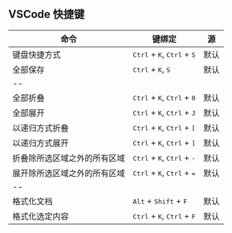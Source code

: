 ## VSCode 快捷键

| 命令                         | 键绑定                                                         | 源   |
| ---------------------------- | -------------------------------------------------------------- | ---- |
| 键盘快捷方式                 | <kbd>Ctrl</kbd> + <kbd>K</kbd>, <kbd>Ctrl</kbd> + <kbd>S</kbd> | 默认 |
| 全部保存                     | <kbd>Ctrl</kbd> + <kbd>K</kbd>, <kbd>S</kbd>                   | 默认 |
| --                           |                                                                |      |
| 全部折叠                     | <kbd>Ctrl</kbd> + <kbd>K</kbd>, <kbd>Ctrl</kbd> + <kbd>0</kbd> | 默认 |
| 全部展开                     | <kbd>Ctrl</kbd> + <kbd>K</kbd>, <kbd>Ctrl</kbd> + <kbd>J</kbd> | 默认 |
| 以递归方式折叠               | <kbd>Ctrl</kbd> + <kbd>K</kbd>, <kbd>Ctrl</kbd> + <kbd>[</kbd> | 默认 |
| 以递归方式展开               | <kbd>Ctrl</kbd> + <kbd>K</kbd>, <kbd>Ctrl</kbd> + <kbd>]</kbd> | 默认 |
| 折叠除所选区域之外的所有区域 | <kbd>Ctrl</kbd> + <kbd>K</kbd>, <kbd>Ctrl</kbd> + <kbd>-</kbd> | 默认 |
| 展开除所选区域之外的所有区域 | <kbd>Ctrl</kbd> + <kbd>K</kbd>, <kbd>Ctrl</kbd> + <kbd>=</kbd> | 默认 |
| --                           |                                                                |      |
| 格式化文档                   | <kbd>Alt</kbd> + <kbd>Shift</kbd> + <kbd>F</kbd>               | 默认 |
| 格式化选定内容               | <kbd>Ctrl</kbd> + <kbd>K</kbd>, <kbd>Ctrl</kbd> + <kbd>F</kbd> | 默认 |
